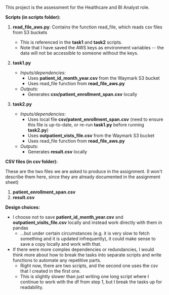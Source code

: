 This project is the assessment for the Healthcare and BI Analyst role. 

<b>Scripts (in scripts folder):</b>
1) <b>read_file_aws.py</b>: Contains the function read_file, which reads csv files from S3 buckets
	- This is referenced in the <b>task1</b> and <b>task2</b> scripts.
	- Note that I have saved the AWS keys as environment variables -- the data will not be accessible to someone without the keys.

2) <b>task1.py</b>
	- <i>Inputs/dependencies:</i>
		- Uses <b>patient_id_month_year.csv</b> from the Waymark S3 bucket
		- Uses read_file function from <b>read_file_aws.py</b>
	-  <i>Outputs:</i>
		- Generates <b>csv/patient_enrollment_span.csv</b> locally

3) <b>task2.py</b>
	- <i>Inputs/dependencies:</i>
		- Uses local file <b>csv/patent_enrollment_span.csv</b> (need to ensure this file is up-to-date, or re-run <b>task1.py</b> before running <b>task2.py</b>)
		- Uses <b>outpatient_vists_file.csv</b> from the Waymark S3 bucket
		- Uses read_file function from <b>read_file_aws.py</b>
	- <i>Outputs:</i>
		- Generates <b>result.csv</b> locally

<b>CSV files (in csv folder):</b>

These are the two files we are asked to produce in the assignment. (I won't describe them here, since they are already documented in the assignment sheet)
1) <b>patient_enrollment_span.csv</b>
2) <b>result.csv</b>

<b>Design choices:</b>
- I choose not to save <b>patient_id_month_year.csv</b> and <b>outpatient_visits_file.csv</b> locally and instead work directly with them in pandas
	- ...but under certain circumstances (e.g. it is very slow to fetch something and it is updated infrequently), it could make sense to save a copy locally and work with that.
- If there were more complex dependencies or redundancies, I would think more about how to break the tasks into separate scripts and write functions to automate any repetitive parts.
	- Right now, there are two scripts, and the second one uses the csv that I created in the first one.
	- This is slightly slower than just writing one long script where I continue to work with the df from step 1, but I break the tasks up for readability.